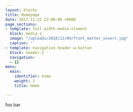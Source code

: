 ```yaml
---
layout: blocks
title: Homepage
date: 2017-11-22 23:00:00 +0000
page_sections:
- template: full-width-media-element
  block: media-1
  image: "/uploads/2018/12/09/front_matter_invert.jpg"
  caption: ''
- template: navigation-header-w-button
  block: header-2
  navigation:
  - {}
menu:
  main:
    identifier: home
    weight: 1
    title: Home

---
```

foo bar